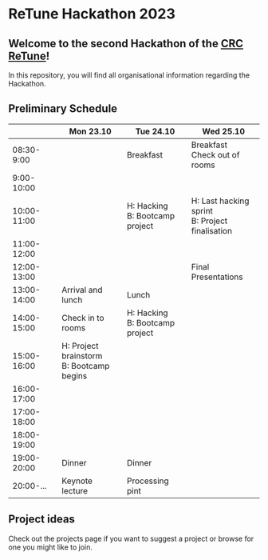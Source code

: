 # ReTune Hackathon 2023

## Welcome to the second Hackathon of the [CRC ReTune](https://sfb-retune.de/)!

In this repository, you will find all organisational information regarding the Hackathon.

## Preliminary Schedule

|             	| Mon 23.10                                   	| Tue 24.10                         	| Wed 25.10                                         	|
|-------------	|---------------------------------------------	|-----------------------------------	|---------------------------------------------------	|
| 08:30-9:00  	|                                             	| Breakfast                         	| Breakfast<br>Check out of rooms                   	|
| 9:00-10:00  	|                                             	|                                   	|                                                   	|
| 10:00-11:00 	|                                             	| H: Hacking<br>B: Bootcamp project 	| H: Last hacking sprint<br>B: Project finalisation 	|
| 11:00-12:00 	|                                             	|                                   	|                                                   	|
| 12:00-13:00 	|                                             	|                                   	| Final Presentations                               	|
| 13:00-14:00 	| Arrival and lunch                           	| Lunch                             	|                                                   	|
| 14:00-15:00 	| Check in to rooms                           	| H: Hacking<br>B: Bootcamp project 	|                                                   	|
| 15:00-16:00 	| H: Project brainstorm<br>B: Bootcamp begins 	|                                   	|                                                   	|
| 16:00-17:00 	|                                             	|                                   	|                                                   	|
| 17:00-18:00 	|                                             	|                                   	|                                                   	|
| 18:00-19:00 	|                                             	|                                   	|                                                   	|
| 19:00-20:00 	| Dinner                                      	| Dinner                            	|                                                   	|
| 20:00-...   	| Keynote lecture                             	| Processing pint                   	|                                                   	|

## Project ideas

Check out the projects page if you want to suggest a project or browse for one you might like to join.
